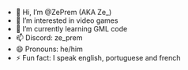 - 👋 Hi, I’m @ZePrem (AKA Ze_)
- 👀 I’m interested in video games
- 🌱 I’m currently learning GML code
- 📫 Discord: ze_prem
- 😄 Pronouns: he/him
- ⚡ Fun fact: I speak english, portuguese and french

